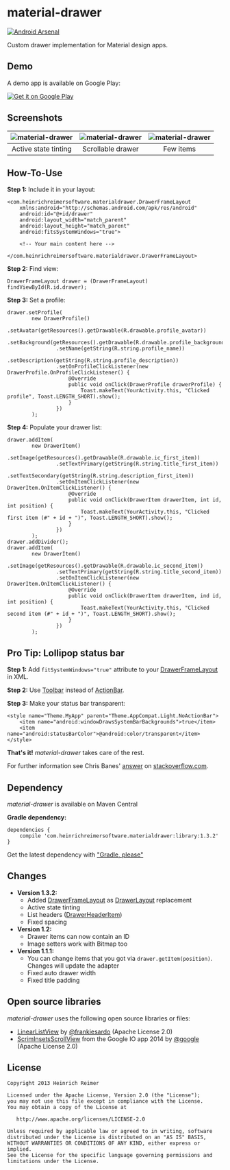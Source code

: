 material-drawer
===============
[![Android Arsenal](https://img.shields.io/badge/Android%20Arsenal-material--drawer-blue.svg?style=flat)](https://android-arsenal.com/details/1/1162)

Custom drawer implementation for Material design apps.

Demo
----
A demo app is available on Google Play:

[![Get it on Google Play](https://developer.android.com/images/brand/en_generic_rgb_wo_45.png)](https://play.google.com/store/apps/details?id=com.heinrichreimersoftware.materialdrawerdemo)

Screenshots
-----------

| ![material-drawer](http://i.imgur.com/JEbu2nG.png) | ![material-drawer](http://i.imgur.com/wJaJUcF.png) | ![material-drawer](http://i.imgur.com/QKEwO58.png) |
|:-:|:-:|:-:|
| Active state tinting | Scrollable drawer | Few items |

How-To-Use
----------
**Step 1:** Include it in your layout:

    <com.heinrichreimersoftware.materialdrawer.DrawerFrameLayout
        xmlns:android="http://schemas.android.com/apk/res/android"
        android:id="@+id/drawer"
        android:layout_width="match_parent"
        android:layout_height="match_parent"
        android:fitsSystemWindows="true">
        
        <!-- Your main content here -->
    
    </com.heinrichreimersoftware.materialdrawer.DrawerFrameLayout>

**Step 2:** Find view:

    DrawerFrameLayout drawer = (DrawerFrameLayout) findViewById(R.id.drawer);

**Step 3:** Set a profile:

    drawer.setProfile(
            new DrawerProfile()
                    .setAvatar(getResources().getDrawable(R.drawable.profile_avatar))
                    .setBackground(getResources().getDrawable(R.drawable.profile_background))
                    .setName(getString(R.string.profile_name))
                    .setDescription(getString(R.string.profile_description))
                    .setOnProfileClickListener(new DrawerProfile.OnProfileClickListener() {
                        @Override
                        public void onClick(DrawerProfile drawerProfile) {
                            Toast.makeText(YourActivity.this, "Clicked profile", Toast.LENGTH_SHORT).show();
                        }
                    })
            );

**Step 4:** Populate your drawer list:

    drawer.addItem(
            new DrawerItem()
                    .setImage(getResources().getDrawable(R.drawable.ic_first_item))
                    .setTextPrimary(getString(R.string.title_first_item))
                    .setTextSecondary(getString(R.string.description_first_item))
                    .setOnItemClickListener(new DrawerItem.OnItemClickListener() {
                        @Override
                        public void onClick(DrawerItem drawerItem, int id, int position) {
                            Toast.makeText(YourActivity.this, "Clicked first item (#" + id + ")", Toast.LENGTH_SHORT).show();
                        }
                    })
            );
    drawer.addDivider();
    drawer.addItem(
            new DrawerItem()
                    .setImage(getResources().getDrawable(R.drawable.ic_second_item))
                    .setTextPrimary(getString(R.string.title_second_item))
                    .setOnItemClickListener(new DrawerItem.OnItemClickListener() {
                        @Override
                        public void onClick(DrawerItem drawerItem, ind id, int position) {
                            Toast.makeText(YourActivity.this, "Clicked second item (#" + id + ")", Toast.LENGTH_SHORT).show();
                        }
                    })
            );

Pro Tip: Lollipop status bar
----------------------------

**Step 1:** Add `fitSystemWindows="true"` attribute to your [DrawerFrameLayout][9] in XML.

**Step 2:** Use [Toolbar][2] instead of [ActionBar][3].

**Step 3:** Make your status bar transparent:

    <style name="Theme.MyApp" parent="Theme.AppCompat.Light.NoActionBar">
        <item name="android:windowDrawsSystemBarBackgrounds">true</item>
        <item name="android:statusBarColor">@android:color/transparent</item>
    </style>

**That's it!** *material-drawer* takes care of the rest.

For further information see Chris Banes' [answer][1] on [stackoverflow.com][1].

Dependency
----------

*material-drawer* is available on Maven Central

**Gradle dependency:**

    dependencies {
	    compile 'com.heinrichreimersoftware.materialdrawer:library:1.3.2'
    }

Get the latest dependency with ["Gradle, please"][4]

Changes
-------

* **Version 1.3.2:**
    * Added [DrawerFrameLayout][9] as [DrawerLayout][11] replacement
    * Active state tinting
    * List headers ([DrawerHeaderItem][10])
    * Fixed spacing
* **Version 1.2:**
    * Drawer items can now contain an ID
    * Image setters work with Bitmap too
* **Version 1.1.1:**
    * You can change items that you got via `drawer.getItem(position)`. Changes will update the adapter
    * Fixed auto drawer width
    * Fixed title padding

Open source libraries
-------

_material-drawer_ uses the following open source libraries or files:

* [LinearListView][5] by [@frankiesardo][6] (Apache License 2.0)
* [ScrimInsetsScrollView][7] from the Google IO app 2014 by [@google][8] (Apache License 2.0)

License
-------

    Copyright 2013 Heinrich Reimer

    Licensed under the Apache License, Version 2.0 (the "License");
    you may not use this file except in compliance with the License.
    You may obtain a copy of the License at

       http://www.apache.org/licenses/LICENSE-2.0

    Unless required by applicable law or agreed to in writing, software
    distributed under the License is distributed on an "AS IS" BASIS,
    WITHOUT WARRANTIES OR CONDITIONS OF ANY KIND, either express or implied.
    See the License for the specific language governing permissions and
    limitations under the License.

[1]: http://stackoverflow.com/questions/26440879/how-do-i-use-drawerlayout-to-display-over-the-actionbar-toolbar-and-under-the-st
[2]: http://developer.android.com/reference/android/support/v7/widget/Toolbar.html
[3]: http://developer.android.com/reference/android/support/v7/app/ActionBar.html
[4]: http://gradleplease.appspot.com/#materialdrawer
[5]: https://github.com/frankiesardo/LinearListView
[6]: https://github.com/frankiesardo
[7]: https://github.com/google/iosched/blob/master/android/src/main/java/com/google/samples/apps/iosched/ui/widget/ScrimInsetsScrollView.java
[8]: https://github.com/google
[9]: https://github.com/HeinrichReimer/material-drawer/blob/master/library/src/main/java/com/heinrichreimersoftware/materialdrawer/DrawerFrameLayout.java
[10]: https://github.com/HeinrichReimer/material-drawer/blob/master/library/src/main/java/com/heinrichreimersoftware/materialdrawer/structure/DrawerHeaderItem.java
[11]: https://developer.android.com/reference/android/support/v4/widget/DrawerLayout.html
